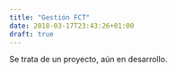 ```yaml
---
title: "Gestión FCT"
date: 2018-03-17T23:43:26+01:00
draft: true
---
```


Se trata de un proyecto, aún en desarrollo.